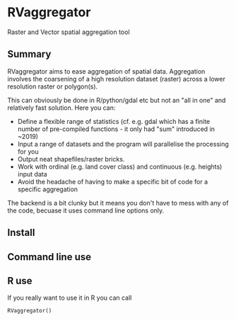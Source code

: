 # RVaggregator
Raster and Vector spatial aggregation tool

## Summary

RVaggregator aims to ease aggregation of spatial data. Aggregation involves the coarsening of a high resolution dataset (raster) across a lower resolution raster or polygon(s). 

This can obviously be done in R/python/gdal etc but not an "all in one" and relatively fast solution. Here you can:
- Define a flexible range of statistics (cf. e.g. gdal which has a finite number of pre-compiled functions - it  only had "sum" introduced in ~2019)
- Input a range of datasets and the program will parallelise the processing for you
- Output neat shapefiles/raster bricks.
- Work with ordinal (e.g. land cover class) and continuous (e.g. heights) input data
- Avoid the headache of having to make a specific bit of code for a specific aggregation

The backend is a bit clunky but it means you don't have to mess with any of the code, becuase it uses command line options only. 

## Install

## Command line use 

## R use

If you really want to use it in R you can call
```
RVaggregator()
```
